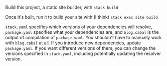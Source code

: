 Build this project, a static site builder, with `stack build`

Once it's built, run it to build your site with (I think) `stack exec site build`

`stack.yaml` specifies which versions of your dependencies will resolve, `package.yaml` specifies what your dependencies are, and `blog.cabal` is the output of compilation of `package.yaml`. You shouldn't have to manually work with `blog.cabal` at all.
If you introduce new dependencies, update `package.yaml`. If you want different versions of them, you can change the versions specified in `stack.yaml`, including potentially updating the resolver version.
